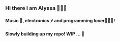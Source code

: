 ### Hi there I am Alyssa 🦹🏽‍♀️

#### Music 🎹, electronics ⚡ and programming lover👩🏽‍💻! 
#### Slowly building up my repo! WIP ... 🥰


